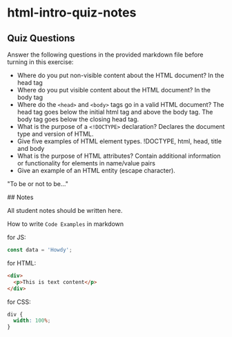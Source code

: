 # html-intro-quiz-notes

## Quiz Questions

Answer the following questions in the provided markdown file before turning in this exercise:

- Where do you put non-visible content about the HTML document?
In the head tag
- Where do you put visible content about the HTML document?
In the body tag
- Where do the `<head>` and `<body>` tags go in a valid HTML document?
The head tag goes below the initial html tag and above the body tag. The body tag goes below the closing head tag.
- What is the purpose of a `<!DOCTYPE>` declaration?
Declares the document type and version of HTML.
- Give five examples of HTML element types.
!DOCTYPE, html, head, title and body
- What is the purpose of HTML attributes?
Contain additional information or functionality for elements in name/value pairs
- Give an example of an HTML entity (escape character).
<p>&quot;To be or not to be...&quot;</p>
<p></p>
## Notes

All student notes should be written here.

How to write `Code Examples` in markdown

for JS:

```js
const data = 'Howdy';
```

for HTML:

```html
<div>
  <p>This is text content</p>
</div>
```

for CSS:

```css
div {
  width: 100%;
}
```
